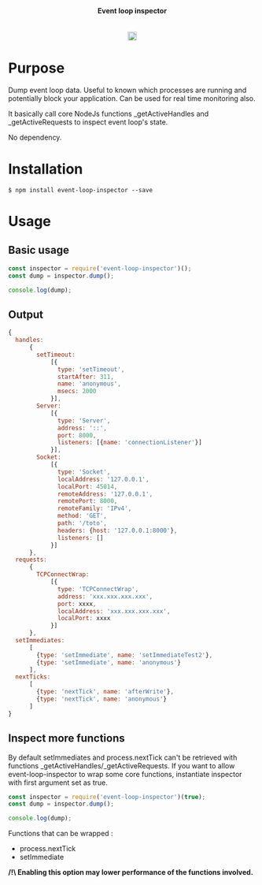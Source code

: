 <div align="center">
<b>Event loop inspector</b><br/>
<br/><br/>

<a href="https://badge.fury.io/js/event-loop-inspector">
   <img src="https://badge.fury.io/js/event-loop-inspector.svg" alt="npm version" height="18">
</a>
</div>


# Purpose

Dump event loop data.
Useful to known which processes are running and potentially block your application.
Can be used for real time monitoring also.

It basically call core NodeJs functions _getActiveHandles and _getActiveRequests to inspect event loop's state.

No dependency.


# Installation

```console
$ npm install event-loop-inspector --save
```

# Usage

## Basic usage
```javascript
const inspector = require('event-loop-inspector')();
const dump = inspector.dump();

console.log(dump);
```

## Output
```javascript
{
  handles:
      {
        setTimeout:
            [{
              type: 'setTimeout',
              startAfter: 311,
              name: 'anonymous',
              msecs: 2000
            }],
        Server:
            [{
              type: 'Server',
              address: '::',
              port: 8000,
              listeners: [{name: 'connectionListener'}]
            }],
        Socket:
            [{
              type: 'Socket',
              localAddress: '127.0.0.1',
              localPort: 45014,
              remoteAddress: '127.0.0.1',
              remotePort: 8000,
              remoteFamily: 'IPv4',
              method: 'GET',
              path: '/toto',
              headers: {host: '127.0.0.1:8000'},
              listeners: []
            }]
      },
  requests:
      {
        TCPConnectWrap:
            [{
              type: 'TCPConnectWrap',
              address: 'xxx.xxx.xxx.xxx',
              port: xxxx,
              localAddress: 'xxx.xxx.xxx.xxx',
              localPort: xxxx
            }]
      },
  setImmediates:
      [
        {type: 'setImmediate', name: 'setImmediateTest2'},
        {type: 'setImmediate', name: 'anonymous'}
      ],
  nextTicks:
      [
        {type: 'nextTick', name: 'afterWrite'},
        {type: 'nextTick', name: 'anonymous'}
      ]
}
```

## Inspect more functions

By default setImmediates and process.nextTick can't be retrieved with functions _getActiveHandles/_getActiveRequests.
If you want to allow event-loop-inspector to wrap some core functions, instantiate inspector with first argument set as true.

```javascript
const inspector = require('event-loop-inspector')(true);
const dump = inspector.dump();

console.log(dump);
```

Functions that can be wrapped :
* process.nextTick
* setImmediate


**/!\ Enabling this option may lower performance of the functions involved.**
